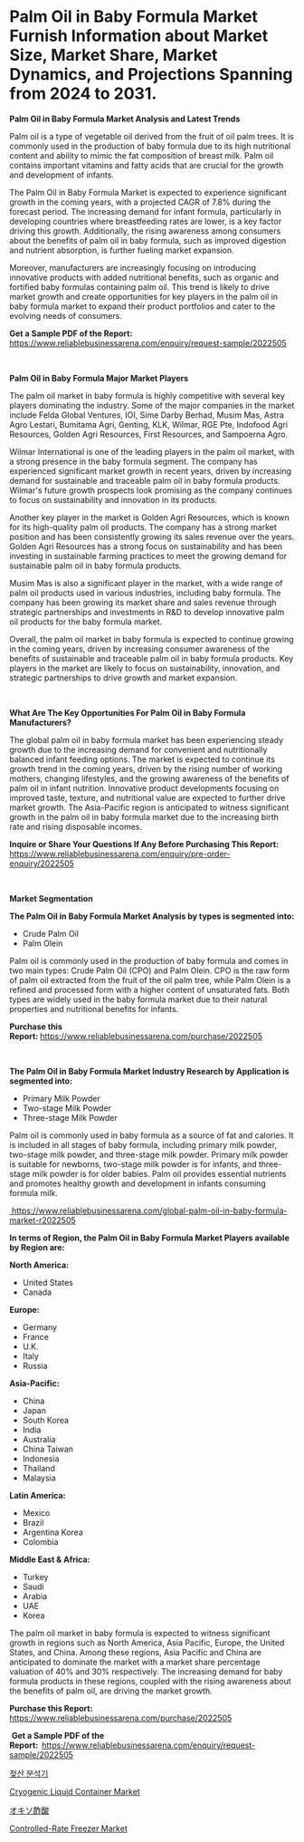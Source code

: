 <p><h1>Palm Oil in Baby Formula Market Furnish Information about Market Size, Market Share, Market Dynamics, and Projections Spanning from 2024 to 2031.</h1></p><p><strong>Palm Oil in Baby Formula Market Analysis and Latest Trends</strong></p>
<p><p>Palm oil is a type of vegetable oil derived from the fruit of oil palm trees. It is commonly used in the production of baby formula due to its high nutritional content and ability to mimic the fat composition of breast milk. Palm oil contains important vitamins and fatty acids that are crucial for the growth and development of infants.</p><p>The Palm Oil in Baby Formula Market is expected to experience significant growth in the coming years, with a projected CAGR of 7.8% during the forecast period. The increasing demand for infant formula, particularly in developing countries where breastfeeding rates are lower, is a key factor driving this growth. Additionally, the rising awareness among consumers about the benefits of palm oil in baby formula, such as improved digestion and nutrient absorption, is further fueling market expansion.</p><p>Moreover, manufacturers are increasingly focusing on introducing innovative products with added nutritional benefits, such as organic and fortified baby formulas containing palm oil. This trend is likely to drive market growth and create opportunities for key players in the palm oil in baby formula market to expand their product portfolios and cater to the evolving needs of consumers.</p></p>
<p><strong>Get a Sample PDF of the Report:&nbsp;</strong> <a href="https://www.reliablebusinessarena.com/enquiry/request-sample/2022505">https://www.reliablebusinessarena.com/enquiry/request-sample/2022505</a></p>
<p>&nbsp;</p>
<p><strong>Palm Oil in Baby Formula Major Market Players</strong></p>
<p><p>The palm oil market in baby formula is highly competitive with several key players dominating the industry. Some of the major companies in the market include Felda Global Ventures, IOI, Sime Darby Berhad, Musim Mas, Astra Agro Lestari, Bumitama Agri, Genting, KLK, Wilmar, RGE Pte, Indofood Agri Resources, Golden Agri Resources, First Resources, and Sampoerna Agro.</p><p>Wilmar International is one of the leading players in the palm oil market, with a strong presence in the baby formula segment. The company has experienced significant market growth in recent years, driven by increasing demand for sustainable and traceable palm oil in baby formula products. Wilmar's future growth prospects look promising as the company continues to focus on sustainability and innovation in its products.</p><p>Another key player in the market is Golden Agri Resources, which is known for its high-quality palm oil products. The company has a strong market position and has been consistently growing its sales revenue over the years. Golden Agri Resources has a strong focus on sustainability and has been investing in sustainable farming practices to meet the growing demand for sustainable palm oil in baby formula products.</p><p>Musim Mas is also a significant player in the market, with a wide range of palm oil products used in various industries, including baby formula. The company has been growing its market share and sales revenue through strategic partnerships and investments in R&D to develop innovative palm oil products for the baby formula market.</p><p>Overall, the palm oil market in baby formula is expected to continue growing in the coming years, driven by increasing consumer awareness of the benefits of sustainable and traceable palm oil in baby formula products. Key players in the market are likely to focus on sustainability, innovation, and strategic partnerships to drive growth and market expansion.</p></p>
<p>&nbsp;</p>
<p><strong>What Are The Key Opportunities For Palm Oil in Baby Formula Manufacturers?</strong></p>
<p><p>The global palm oil in baby formula market has been experiencing steady growth due to the increasing demand for convenient and nutritionally balanced infant feeding options. The market is expected to continue its growth trend in the coming years, driven by the rising number of working mothers, changing lifestyles, and the growing awareness of the benefits of palm oil in infant nutrition. Innovative product developments focusing on improved taste, texture, and nutritional value are expected to further drive market growth. The Asia-Pacific region is anticipated to witness significant growth in the palm oil in baby formula market due to the increasing birth rate and rising disposable incomes.</p></p>
<p><strong>Inquire or Share Your Questions If Any Before Purchasing This Report:</strong> <a href="https://www.reliablebusinessarena.com/enquiry/pre-order-enquiry/2022505">https://www.reliablebusinessarena.com/enquiry/pre-order-enquiry/2022505</a></p>
<p>&nbsp;</p>
<p><strong>Market Segmentation</strong></p>
<p><strong>The Palm Oil in Baby Formula Market Analysis by types is segmented into:</strong></p>
<p><ul><li>Crude Palm Oil</li><li>Palm Olein</li></ul></p>
<p><p>Palm oil is commonly used in the production of baby formula and comes in two main types: Crude Palm Oil (CPO) and Palm Olein. CPO is the raw form of palm oil extracted from the fruit of the oil palm tree, while Palm Olein is a refined and processed form with a higher content of unsaturated fats. Both types are widely used in the baby formula market due to their natural properties and nutritional benefits for infants.</p></p>
<p><strong>Purchase this Report:&nbsp;</strong><a href="https://www.reliablebusinessarena.com/purchase/2022505">https://www.reliablebusinessarena.com/purchase/2022505</a></p>
<p>&nbsp;</p>
<p><strong>The Palm Oil in Baby Formula Market Industry Research by Application is segmented into:</strong></p>
<p><ul><li>Primary Milk Powder</li><li>Two-stage Milk Powder</li><li>Three-stage Milk Powder</li></ul></p>
<p><p>Palm oil is commonly used in baby formula as a source of fat and calories. It is included in all stages of baby formula, including primary milk powder, two-stage milk powder, and three-stage milk powder. Primary milk powder is suitable for newborns, two-stage milk powder is for infants, and three-stage milk powder is for older babies. Palm oil provides essential nutrients and promotes healthy growth and development in infants consuming formula milk.</p></p>
<p><a href="https://www.reliablebusinessarena.com/global-palm-oil-in-baby-formula-market-r2022505">&nbsp;https://www.reliablebusinessarena.com/global-palm-oil-in-baby-formula-market-r2022505</a></p>
<p><strong>In terms of Region, the Palm Oil in Baby Formula Market Players available by Region are:</strong></p>
<p>
    <p> <strong> North America: </strong>
        <ul>
            <li>United States</li>
            <li>Canada</li>
        </ul>
        </p> 
    <p> <strong> Europe: </strong>
        <ul>
            <li>Germany</li>
            <li>France</li>
            <li>U.K.</li>
            <li>Italy</li>
            <li>Russia</li>
        </ul>
        </p> 
    <p> <strong> Asia-Pacific: </strong>
        <ul>
            <li>China</li>
            <li>Japan</li>
            <li>South Korea</li>
            <li>India</li>
            <li>Australia</li>
            <li>China Taiwan</li>
            <li>Indonesia</li>
            <li>Thailand</li>
            <li>Malaysia</li>
        </ul>
        </p> 
    <p> <strong> Latin America: </strong>
        <ul>
            <li>Mexico</li>
            <li>Brazil</li>
            <li>Argentina Korea</li>
            <li>Colombia</li>
        </ul>
        </p> 
    <p> <strong> Middle East & Africa: </strong>
        <ul>
            <li>Turkey</li>
            <li>Saudi</li>
            <li>Arabia</li>
            <li>UAE</li>
            <li>Korea</li>
        </ul>
    </p>
    </p>
<p><p>The palm oil market in baby formula is expected to witness significant growth in regions such as North America, Asia Pacific, Europe, the United States, and China. Among these regions, Asia Pacific and China are anticipated to dominate the market with a market share percentage valuation of 40% and 30% respectively. The increasing demand for baby formula products in these regions, coupled with the rising awareness about the benefits of palm oil, are driving the market growth.</p></p>
<p><strong>Purchase this Report: </strong><a href="https://www.reliablebusinessarena.com/purchase/2022505">https://www.reliablebusinessarena.com/purchase/2022505</a></p>
<p>&nbsp;<strong>Get a Sample PDF of the Report:&nbsp;&nbsp;</strong><a href="https://www.reliablebusinessarena.com/enquiry/request-sample/2022505">https://www.reliablebusinessarena.com/enquiry/request-sample/2022505</a></p>
<p><strong></strong></p>
<p><p><a href="https://github.com/fredrickeglers/Market-Research-Report-List-3/blob/main/29749582447.md">젖산 분석기</a></p><p><a href="https://github.com/bznecsdb5/Market-Research-Report-List-1/blob/main/cryogenic-liquid-container-market.md">Cryogenic Liquid Container Market</a></p><p><a href="https://github.com/qwpelcjko9242629/Market-Research-Report-List-3/blob/main/1946397186794.md">オキソ酢酸</a></p><p><a href="https://github.com/maesanjaya8/Market-Research-Report-List-1/blob/main/controlled-rate-freezer-market.md">Controlled-Rate Freezer Market</a></p></p>
